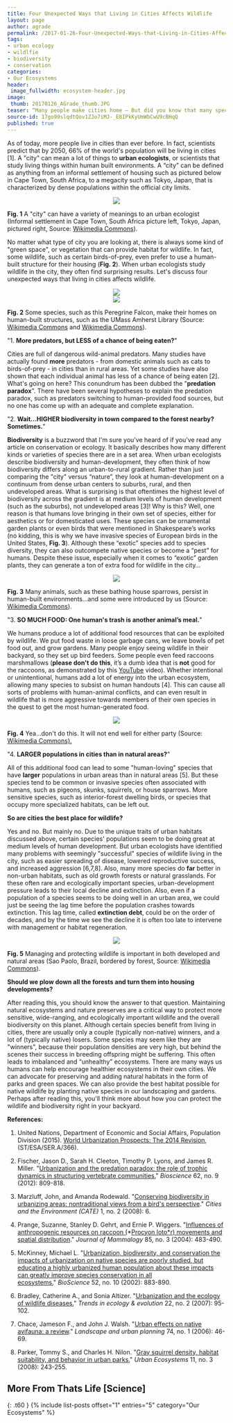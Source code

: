 ```yaml
---
title: Four Unexpected Ways that Living in Cities Affects Wildlife
layout: page
author: agrade
permalink: /2017-01-26-Four-Unexpected-Ways-that-Living-in-Cities-Affects-Wildlife-AGrade/
tags:
- urban ecology
- wildlfie
- biodiversity
- conservation
categories:
- Our Ecosystems
header:
 image_fullwidth: ecosystem-header.jpg
image:
 thumb: 20170126_AGrade_thumb.JPG
teaser: “Many people make cities home – But did you know that many species of wildlife do as well?"
source-id: 17go99slqdtQov1ZJo7iMJ-_E8IPkKyUmWbCwU9cBHqQ
published: true
---
```


As of today, more people live in cities than ever before. In fact, scientists predict that by 2050, 66% of the world's population will be living in cities [1]. A "city" can mean a lot of things to **urban ecologists**, or scientists that study living things within human built environments. A “city” can be defined as anything from an informal settlement of housing such as pictured below in Cape Town, South Africa, to a megacity such as Tokyo, Japan, that is characterized by dense populations within the official city limits.

<center><div style="text-align:center"><img src ="https://upload.wikimedia.org/wikipedia/commons/7/7b/2008-02-12_Khayelitsha_Township_016.jpg"/></div></center>

**Fig. 1** A "city" can have a variety of meanings to an urban ecologist (Informal settlement in Cape Town, South Africa picture left, Tokyo, Japan, pictured right, Source: [Wikimedia Commons](https://upload.wikimedia.org/wikipedia/commons/7/7b/2008-02-12_Khayelitsha_Township_016.jpg)).

No matter what type of city you are looking at, there is always some kind of "green space", or vegetation that can provide habitat for wildlife. In fact, some wildlife, such as certain birds-of-prey, even prefer to use a human-built structure for their housing (**Fig. 2**). When urban ecologists study wildlife in the city, they often find surprising results. Let's discuss four unexpected ways that living in cities affects wildlife.

<center><div style="text-align:center"><img src ="https://upload.wikimedia.org/wikipedia/commons/d/dd/Falco_peregrinus_-perching_on_building-8.jpg"/></div></center>
<center><div style="text-align:center"><img src ="https://upload.wikimedia.org/wikipedia/commons/thumb/3/37/W.E.B._DuBois_Library.jpg/250px-W.E.B._DuBois_Library.jpg"/></div></center>

**Fig. 2** Some species, such as this Peregrine Falcon, make their homes on human-built structures, such as the UMass Amherst Library (Source: [Wikimedia Commons](https://upload.wikimedia.org/wikipedia/commons/thumb/3/37/W.E.B._DuBois_Library.jpg/250px-W.E.B._DuBois_Library.jpg) and [Wikimedia Commons](https://commons.wikimedia.org/wiki/File:Falco_peregrinus_-perching_on_building-8.jpg)).

"1. **More predators, but LESS of a chance of being eaten?**"

Cities are full of dangerous wild-animal predators. Many studies have actually found **more** predators - from domestic animals such as cats to birds-of-prey - in cities than in rural areas. Yet some studies have also shown that each individual animal has less of a chance of being eaten [2]. What's going on here? This conundrum has been dubbed the "**predation paradox**". There have been several hypotheses to explain the predation paradox, such as predators switching to human-provided food sources, but no one has come up with an adequate and complete explanation.

"2. **Wait…HIGHER biodiversity in town compared to the forest nearby? Sometimes.**"

**Biodiversity** is a buzzword that I'm sure you’ve heard of if you’ve read any article on conservation or ecology. It basically describes how many different kinds or varieties of species there are in a set area. When urban ecologists describe biodiversity and human-development, they often think of how biodiversity differs along an urban-to-rural gradient. Rather than just comparing the "city" versus “nature”, they look at human-development on a continuum from dense urban centers to suburbs, rural, and then undeveloped areas. What is surprising is that oftentimes the highest level of biodiversity across the gradient is at medium levels of human development (such as the suburbs), not undeveloped areas [3]! Why is this? Well, one reason is that humans love bringing in their own set of species, either for aesthetics or for domesticated uses. These species can be ornamental garden plants or even birds that were mentioned in Shakespeare’s works (no kidding, this is why we have invasive species of European birds in the United States, **Fig. 3**). Although these “exotic” species add to species diversity, they can also outcompete native species or become a “pest” for humans. Despite these issue, especially when it comes to “exotic” garden plants, they can generate a ton of extra food for wildlife in the city…

<center><div style="text-align:center"><img src ="https://upload.wikimedia.org/wikipedia/commons/4/46/House_Sparrows_bathing_1.jpg"/></div></center>

**Fig. 3** Many animals, such as these bathing house sparrows, persist in human-built environments…and some were introduced by us (Source: [Wikimedia Commons](https://commons.wikimedia.org/wiki/File:House_Sparrows_bathing_1.jpg)).

"3. **SO MUCH FOOD: One human's trash is another animal’s meal.**"

We humans produce a lot of additional food resources that can be exploited by wildlife. We put food waste in loose garbage cans, we leave bowls of pet food out, and grow gardens. Many people enjoy seeing wildlife in their backyard, so they set up bird feeders. Some people even feed raccoons marshmallows (**please don't do this**, it’s a dumb idea that is **not** good for the raccoons, as demonstrated by this [YouTube](https://www.youtube.com/watch?v=-J3SfPRXUWA) video). Whether intentional or unintentional, humans add a lot of energy into the urban ecosystem, allowing many species to subsist on human handouts [4]. This can cause all sorts of problems with human-animal conflicts, and can even result in wildlife that is more aggressive towards members of their own species in the quest to get the most human-generated food.

<center><div style="text-align:center"><img src ="https://upload.wikimedia.org/wikipedia/commons/thumb/4/49/Urban_raccoon_and_skunk.JPG/1024px-Urban_raccoon_and_skunk.JPG"/></div></center>

**Fig. 4** Yea…don't do this. It will not end well for either party (Source: [Wikimedia Commons).](https://upload.wikimedia.org/wikipedia/commons/thumb/4/49/Urban_raccoon_and_skunk.JPG/1024px-Urban_raccoon_and_skunk.JPG)

"4. **LARGER populations in cities than in natural areas?**"

All of this additional food can lead to some "human-loving" species that have **larger** populations in urban areas than in natural areas [5]. But these species tend to be common or invasive species often associated with humans, such as pigeons, skunks, squirrels, or house sparrows. More sensitive species, such as interior-forest dwelling birds, or species that occupy more specialized habitats, can be left out.

**So are cities the best place for wildlife?**

Yes and no. But mainly no. Due to the unique traits of urban habitats discussed above, certain species' populations seem to be doing great at medium levels of human development. But urban ecologists have identified many problems with seemingly "successful" species of wildlife living in the city, such as easier spreading of disease, lowered reproductive success, and increased aggression [6,7,8]. Also, many more species do **far** better in non-urban habitats, such as old growth forests or natural grasslands. For these often rare and ecologically important species, urban-development pressure leads to their local decline and extinction. Also, even if a population of a species seems to be doing well in an urban area, we could just be seeing the lag time before the population crashes towards extinction. This lag time, called **extinction debt**, could be on the order of decades, and by the time we see the decline it is often too late to intervene with management or habitat regeneration.


<center><div style="text-align:center"><img src ="https://upload.wikimedia.org/wikipedia/commons/0/0b/Vista_de_s%C3%A3o_paulo_cantareira.jpg"/></div></center>

**Fig. 5** Managing and protecting wildlife is important in both developed and natural areas (Sao Paolo, Brazil, bordered by forest, Source: [Wikimedia Commons](https://upload.wikimedia.org/wikipedia/commons/0/0b/Vista_de_s%C3%A3o_paulo_cantareira.jpg)).

**Should we plow down all the forests and turn them into housing developments?**

After reading this, you should know the answer to that question. Maintaining natural ecosystems and nature preserves are a critical way to protect more sensitive, wide-ranging, and ecologically important wildlife and the overall biodiversity on this planet. Although certain species benefit from living in cities, there are usually only a couple (typically non-native) winners, and a lot of (typically native) losers. Some species may seem like they are "winners", because their population densities are very high, but behind the scenes their success in breeding offspring might be suffering. This often leads to imbalanced and “unhealthy” ecosystems. There are many ways us humans can help encourage healthier ecosystems in their own cities. We can advocate for preserving and adding natural habitats in the form of parks and green spaces. We can also provide the best habitat possible for native wildlife by planting native species in our landscaping and gardens. Perhaps after reading this, you'll think more about how you can protect the wildlife and biodiversity right in your backyard. 

 

**References:**

1. United Nations, Department of Economic and Social Affairs, Population Division (2015). [World Urbanization Prospects: The 2014 Revision](https://esa.un.org/unpd/wup/Publications/Files/WUP2014-Report.pdf), (ST/ESA/SER.A/366).

2. Fischer, Jason D., Sarah H. Cleeton, Timothy P. Lyons, and James R. Miller. "[Urbanization and the predation paradox: the role of trophic dynamics in structuring vertebrate communities.](http://bioscience.oxfordjournals.org/content/62/9/809.full)" *Bioscience* 62, no. 9 (2012): 809-818.

3. Marzluff, John, and Amanda Rodewald. "[Conserving biodiversity in urbanizing areas: nontraditional views from a bird's perspective](http://digitalcommons.lmu.edu/cgi/viewcontent.cgi?article=1013&context=cate)." *Cities and the Environment (CATE)* 1, no. 2 (2008): 6.

4. Prange, Suzanne, Stanley D. Gehrt, and Ernie P. Wiggers. "[Influences of anthropogenic resources on raccoon (](http://www.jstor.org/stable/1383946?seq=1#page_scan_tab_contents)*[Procyon loto*r](http://www.jstor.org/stable/1383946?seq=1#page_scan_tab_contents)[) movements and spatial distribution](http://www.jstor.org/stable/1383946?seq=1#page_scan_tab_contents)." *Journal of Mammalogy* 85, no. 3 (2004): 483-490.

5. McKinney, Michael L. "[Urbanization, biodiversity, and conservation the impacts of urbanization on native species are poorly studied, but educating a highly urbanized human population about these impacts can greatly improve species conservation in all ecosystems.](http://bioscience.oxfordjournals.org/content/52/10/883.full)" *BioScience* 52, no. 10 (2002): 883-890.

6. Bradley, Catherine A., and Sonia Altizer. "[Urbanization and the ecology of wildlife diseases.](http://www.sciencedirect.com/science/article/pii/S0169534706003648)" *Trends in ecology & evolution* 22, no. 2 (2007): 95-102.

7. Chace, Jameson F., and John J. Walsh. "[Urban effects on native avifauna: a review](http://www.sciencedirect.com/science/article/pii/S016920460400146X)." *Landscape and urban planning* 74, no. 1 (2006): 46-69.

8. Parker, Tommy S., and Charles H. Nilon. "[Gray squirrel density, habitat suitability, and behavior in urban parks.](http://link.springer.com/article/10.1007/s11252-008-0060-0)" *Urban Ecosystems* 11, no. 3 (2008): 243-255.

## More From Thats Life [Science]
{: .t60 }
{% include list-posts offset="1" entries="5" category="Our Ecosystems" %}
